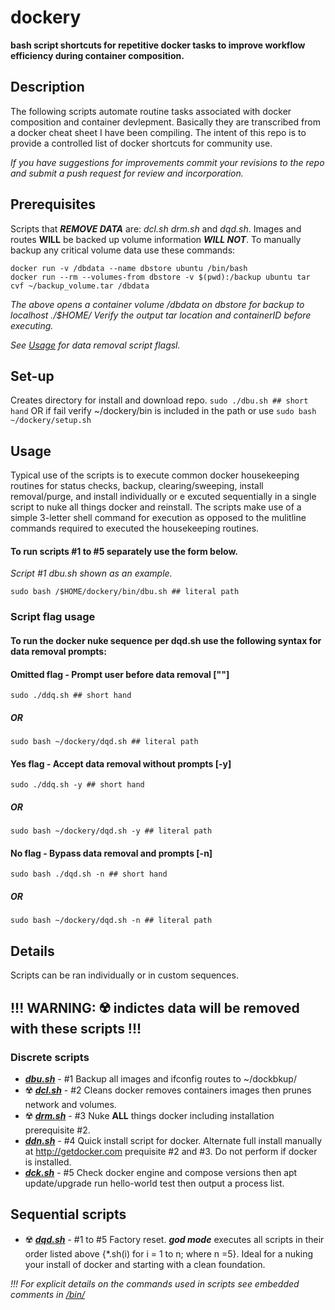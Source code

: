 # dockery

**bash script shortcuts for repetitive docker tasks to improve workflow efficiency during container composition.**

## Description
The following scripts automate routine tasks associated with docker composition and container devlepment. Basically they are transcribed from a docker cheat sheet I have been compiling. The intent of this repo is to provide a controlled list of docker shortcuts for community use.

_If you have suggestions for improvements commit your revisions to the repo and submit a push request for review and incorporation._

## Prerequisites
Scripts that _**REMOVE DATA**_ are: _dcl.sh drm.sh_ and _dqd.sh_. Images and routes **WILL** be backed up volume information _**WILL NOT**_.  To manually backup any critical volume data use these commands:
 
	docker run -v /dbdata --name dbstore ubuntu /bin/bash
	docker run --rm --volumes-from dbstore -v $(pwd):/backup ubuntu tar cvf ~/backup_volume.tar /dbdata
    
_The above opens a container volume /dbdata on dbstore for backup to localhost ./$HOME/ Verify the output tar location and containerID before executing._

_See [Usage](https://github.com/GrayHatGuy/dockery/blob/main/README.md#script-flag-usage) for data removal script flagsl._

## Set-up
Creates directory for install and download repo. 
```sudo ./dbu.sh ## short hand```
OR if fail verify ~/dockery/bin is included in the path or use
```sudo bash ~/dockery/setup.sh```






## Usage
Typical use of the scripts is to execute common docker housekeeping routines for status checks, backup, clearing/sweeping, install removal/purge, and install individually or e excuted sequentially in a single script to nuke all things docker and reinstall.  The scripts make use of a simple 3-letter shell command for execution as opposed to the mulitline commands required to executed the housekeeping routines.  

#### **To run scripts #1 to #5 separately use the form below.**
_Script #1 dbu.sh shown as an example._

	sudo bash /$HOME/dockery/bin/dbu.sh ## literal path
	
### Script flag usage
#### **To run the docker nuke sequence per dqd.sh use the following syntax for data removal prompts:**

#### Omitted flag - Prompt user before data removal [""]
	
	sudo ./ddq.sh ## short hand
	
##### OR
	
	sudo bash ~/dockery/dqd.sh ## literal path
	
#### Yes flag - Accept data removal without prompts [-y]
	
	sudo ./ddq.sh -y ## short hand
	
##### OR
	
	sudo bash ~/dockery/dqd.sh -y ## literal path
	
#### No flag - Bypass data removal and prompts [-n]
	
	sudo bash ./dqd.sh -n ## short hand
	
##### OR

	sudo bash ~/dockery/dqd.sh -n ## literal path
	
## Details
Scripts can be ran individually or in custom sequences. 

## **!!! WARNING: ☢️ indictes data will be removed with these scripts !!!**

### Discrete scripts
- **_[dbu.sh](https://github.com/GrayHatGuy/dockery/blob/main/bin/dbu.sh)_** - #1 Backup all images and ifconfig routes to ~/dockbkup/
- ☢️ **_[dcl.sh](https://github.com/GrayHatGuy/dockery/blob/main/bin/dcl.sh)_** - #2 Cleans docker removes containers images then prunes network and volumes.
- ☢️ **_[drm.sh](https://github.com/GrayHatGuy/dockery/blob/main/bin/drm.sh)_** - #3 Nuke **ALL** things docker including installation prerequisite #2.
- **_[ddn.sh](https://github.com/GrayHatGuy/dockery/blob/main/bin/ddn.sh)_** - #4 Quick install script for docker. Alternate full install manually at http://getdocker.com prequisite #2 and #3. Do not perform if docker is installed. 
- **_[dck.sh](https://github.com/GrayHatGuy/dockery/blob/main/bin/dck.sh)_** - #5 Check docker engine and compose versions then apt update/upgrade run hello-world test then output a process list.
 
## Sequential scripts
- ☢️ **_[dqd.sh](https://github.com/GrayHatGuy/dockery/blob/main/bin/dqd.sh)_** - #1 to #5  Factory reset. _**god mode**_ executes all scripts in their order listed above {*.sh(i) for i = 1 to n; where n =5}. Ideal for a nuking your install of docker and starting with a clean foundation.  

_!!! For explicit details on the commands used in scripts see embedded comments in [/bin/<script>.sh](https://github.com/GrayHatGuy/dockery/tree/main/bin) !!!_



     _Script #1 dbu.sh shown as an example._
     

	```sudo ./dbu.sh ## short hand```
	
	
     _If the above short hand syntax fails confirm installation was performed per setup.sh and verify that ~/dockery/bin is added to $PATH otherwise try the following syntax with a literal path:_
     
